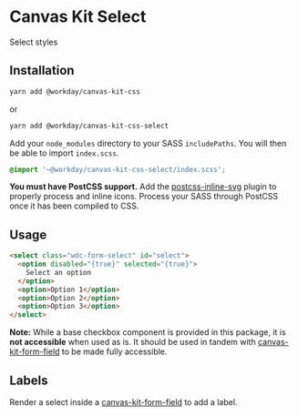 # Canvas Kit Select

Select styles

## Installation

```sh
yarn add @workday/canvas-kit-css
```

or

```sh
yarn add @workday/canvas-kit-css-select
```

Add your `node_modules` directory to your SASS `includePaths`. You will then be able to import
`index.scss`.

```scss
@import '~@workday/canvas-kit-css-select/index.scss';
```

**You must have PostCSS support.** Add the
[postcss-inline-svg](https://github.com/TrySound/postcss-inline-svg) plugin to properly process and
inline icons. Process your SASS through PostCSS once it has been compiled to CSS.

## Usage

```html
<select class="wdc-form-select" id="select">
  <option disabled="{true}" selected="{true}">
    Select an option
  </option>
  <option>Option 1</option>
  <option>Option 2</option>
  <option>Option 3</option>
</select>
```

**Note:** While a base checkbox component is provided in this package, it is **not accessible** when
used as is. It should be used in tandem with [canvas-kit-form-field](../../form-field/css) to be
made fully accessible.

## Labels

Render a select inside a [canvas-kit-form-field](../../form-field/css) to add a label.
